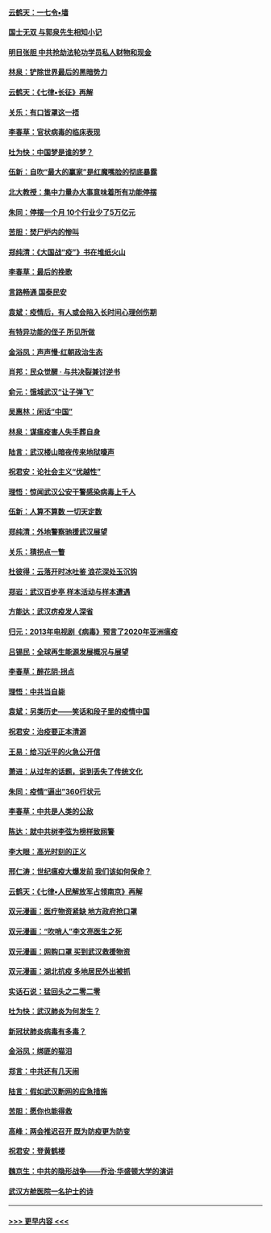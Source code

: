 #### [云鹤天：一七令▪墙](../pages/nsc993/n11910627.md?t=03031002) 
#### [国士无双 与郭泉先生相知小记](../pages/nsc993/n11910613.md?t=03031002) 
#### [明目张胆 中共抢劫法轮功学员私人财物和现金](../pages/nsc993/n11910262.md?t=03031002) 
#### [林泉：铲除世界最后的黑暗势力](../pages/nsc993/n11909320.md?t=03031002) 
#### [云鹤天：《七律▪长征》再解](../pages/nsc993/n11909327.md?t=03031002) 
#### [关乐：有口皆罩这一捂](../pages/nsc993/n11908393.md?t=03031002) 
#### [李春草：官状病毒的临床表现](../pages/nsc993/n11908339.md?t=03031002) 
#### [吐为快：中国梦是谁的梦？](../pages/nsc993/n11906564.md?t=03031002) 
#### [伍新：自吹“最大的赢家”是红魔嘴脸的彻底暴露](../pages/nsc993/n11906407.md?t=03031002) 
#### [北大教授：集中力量办大事意味着所有功能停摆](../pages/nsc993/n11904800.md?t=03031002) 
#### [朱同：停摆一个月 10个行业少了5万亿元](../pages/nsc993/n11904498.md?t=03031002) 
#### [苦胆：焚尸炉内的惨叫](../pages/nsc993/n11904479.md?t=03031002) 
#### [郑纯清：《大国战“疫”》书在堆纸火山](../pages/nsc993/n11904450.md?t=03031002) 
#### [李春草：最后的挽歌](../pages/nsc993/n11904441.md?t=03031002) 
#### [言路畅通 国泰民安](../pages/nsc993/n11904222.md?t=03031002) 
#### [袁斌：疫情后，有人或会陷入长时间心理创伤期](../pages/nsc993/n11901514.md?t=03031002) 
#### [有特异功能的侄子 所见所做](../pages/nsc993/n11901154.md?t=03031002) 
#### [金浴凤：声声慢‧红朝政治生态](../pages/nsc993/n11899553.md?t=03031002) 
#### [肖邦：民众觉醒 · 与共决裂兼讨逆书](../pages/nsc993/n11898435.md?t=03031002) 
#### [俞元：饿城武汉“让子弹飞”](../pages/nsc993/n11898344.md?t=03031002) 
#### [吴惠林：闲话“中国”](../pages/nsc993/n11898182.md?t=03031002) 
#### [林泉：谋瘟疫害人失手葬自身](../pages/nsc993/n11897892.md?t=03031002) 
#### [陆言：武汉楼山暗夜传来地狱嚎声](../pages/nsc993/n11897033.md?t=03031002) 
#### [祝君安：论社会主义“优越性”](../pages/nsc993/n11897005.md?t=03031002) 
#### [理悟：惊闻武汉公安干警感染病毒上千人](../pages/nsc993/n11896947.md?t=03031002) 
#### [伍新：人算不算数 一切天定数](../pages/nsc993/n11893372.md?t=03031002) 
#### [郑纯清：外地警察驰援武汉展望](../pages/nsc993/n11893115.md?t=03031002) 
#### [关乐：猜拐点一瞥](../pages/nsc993/n11893020.md?t=03031002) 
#### [杜彼得：云落开时冰吐鉴 浪花深处玉沉钩](../pages/nsc993/n11892107.md?t=03031002) 
#### [郑岩：武汉百步亭 样本活动与样本遭遇](../pages/nsc993/n11892310.md?t=03031002) 
#### [方能达：武汉疠疫发人深省](../pages/nsc993/n11891376.md?t=03031002) 
#### [归元：2013年电视剧《病毒》预言了2020年亚洲瘟疫](../pages/nsc993/n11891126.md?t=03031002) 
#### [吕锡民：全球再生能源发展概况与展望](../pages/nsc993/n11890613.md?t=03031002) 
#### [李春草：醉花阴·拐点](../pages/nsc993/n11890567.md?t=03031002) 
#### [理悟：中共当自毙](../pages/nsc993/n11890559.md?t=03031002) 
#### [袁斌：另类历史——笑话和段子里的疫情中国](../pages/nsc993/n11889243.md?t=03031002) 
#### [祝君安：治疫要正本清源](../pages/nsc993/n11889085.md?t=03031002) 
#### [王易：给习近平的火急公开信](../pages/nsc993/n11888225.md?t=03031002) 
#### [萧进：从过年的话题，说到丢失了传统文化](../pages/nsc993/n11887732.md?t=03031002) 
#### [朱同：疫情“逼出”360行状元](../pages/nsc993/n11887678.md?t=03031002) 
#### [李春草：中共是人类的公敌](../pages/nsc993/n11887656.md?t=03031002) 
#### [陈达：就中共树李弦为榜样致网警](../pages/nsc993/n11887625.md?t=03031002) 
#### [李大眼：高光时刻的正义](../pages/nsc993/n11887585.md?t=03031002) 
#### [邢仁涛：世纪瘟疫大爆发前 我们该如何保命？](../pages/nsc993/n11887535.md?t=03031002) 
#### [云鹤天：《七律▪人民解放军占领南京》再解](../pages/nsc993/n11887524.md?t=03031002) 
#### [双元漫画：医疗物资紧缺 地方政府抢口罩](../pages/nsc993/n11884744.md?t=03031002) 
#### [双元漫画：“吹哨人”李文亮医生之死](../pages/nsc993/n11884705.md?t=03031002) 
#### [双元漫画：网购口罩 买到武汉救援物资](../pages/nsc993/n11884670.md?t=03031002) 
#### [双元漫画：湖北抗疫 多地居民外出被抓](../pages/nsc993/n11884643.md?t=03031002) 
#### [实话石说：猛回头之二零二零](../pages/nsc993/n11883968.md?t=03031002) 
#### [吐为快：武汉肺炎为何发生？](../pages/nsc993/n11882180.md?t=03031002) 
#### [新冠状肺炎病毒有多毒？](../pages/nsc993/n11881790.md?t=03031002) 
#### [金浴凤：绑匪的猫泪](../pages/nsc993/n11880664.md?t=03031002) 
#### [郑言：中共还有几天闹](../pages/nsc993/n11880645.md?t=03031002) 
#### [陆言：假如武汉断网的应急措施](../pages/nsc993/n11880619.md?t=03031002) 
#### [苦胆：愿你也能得救](../pages/nsc993/n11880601.md?t=03031002) 
#### [高峰：两会推迟召开  既为防疫更为防变](../pages/nsc993/n11879977.md?t=03031002) 
#### [祝君安：登黄鹤楼](../pages/nsc993/n11880583.md?t=03031002) 
#### [魏京生：中共的隐形战争——乔治‧华盛顿大学的演讲](../pages/nsc993/n11879765.md?t=03031002) 
#### [武汉方舱医院一名护士的诗](../pages/nsc993/n11878480.md?t=03031002) 

----
#### [ >>> 更早内容 <<< ](../indexes/nsc993-earlier.md)
